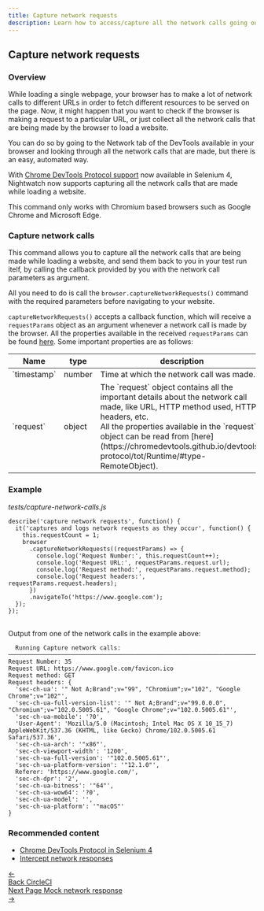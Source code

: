 ```yaml
---
title: Capture network requests
description: Learn how to access/capture all the network calls going out of your browser, in your Nightwatch tests.
---
```


<div class="page-header"><h2>Capture network requests</h2></div>

### Overview

While loading a single webpage, your browser has to make a lot of network calls to different URLs in order to fetch different resources to be served on the page. Now, it might happen that you want to check if the browser is making a request to a particular URL, or just collect all the network calls that are being made by the browser to load a website.

You can do so by going to the Network tab of the DevTools available in your browser and looking through all the network calls that are made, but there is an easy, automated way.

With [Chrome DevTools Protocol support](https://www.selenium.dev/documentation/webdriver/bidirectional/chrome_devtools/) now available in Selenium 4, Nightwatch now supports capturing all the network calls that are made while loading a website.

<div class="alert alert-info">
  This command only works with Chromium based browsers such as Google Chrome and Microsoft Edge.
</div>

### Capture network calls

This command allows you to capture all the network calls that are being made while loading a website, and send them back to you in your test run itelf, by calling the callback provided by you with the network call parameters as argument.

All you need to do is call the `browser.captureNetworkRequests()` command with the required parameters before navigating to your website.

`captureNetworkRequests()` accepts a callback function, which will receive a `requestParams` object as an argument whenever a network call is made by the browser. All the properties available in the received `requestParams` can be found [here](https://chromedevtools.github.io/devtools-protocol/tot/Network/#event-requestWillBeSent). Some important properties are as follows:

<table class="table table-bordered table-striped">
  <thead>
   <tr>
     <th style="width: 100px;">Name</th>
     <th style="width: 100px;">type</th>
     <th>description</th>
   </tr>
  </thead>
  <tbody>
    <tr>
      <td>`timestamp`</td>
      <td>number</td>
      <td>Time at which the network call was made.</td>
    </tr>    
    <tr>
      <td>`request`<br></td>
      <td>object</td>
      <td>
        The `request` object contains all the important details about the network call made, like URL, HTTP method used, HTTP headers, etc.<br>
        All the properties available in the `request` object can be read from [here](https://chromedevtools.github.io/devtools-protocol/tot/Runtime/#type-RemoteObject).
      </td>
    </tr>
  </tbody>
</table>

### Example

<div class="sample-test"><i>tests/capture-network-calls.js</i>
<pre class="line-numbers language-javascript">
<code class="language-javascript">describe('capture network requests', function() {
  it('captures and logs network requests as they occur', function() {
    this.requestCount = 1;
    browser
      .captureNetworkRequests((requestParams) => {
        console.log('Request Number:', this.requestCount++);
        console.log('Request URL:', requestParams.request.url);
        console.log('Request method:', requestParams.request.method);
        console.log('Request headers:', requestParams.request.headers);
      })
      .navigateTo('https://www.google.com');
  });
});
</code>
</pre></div>

Output from one of the network calls in the example above:

```
  Running Capture network calls:
───────────────────────────────────────────────────────────────────────────────────────────────────
Request Number: 35
Request URL: https://www.google.com/favicon.ico
Request method: GET
Request headers: {
  'sec-ch-ua': '" Not A;Brand";v="99", "Chromium";v="102", "Google Chrome";v="102"',
  'sec-ch-ua-full-version-list': '" Not A;Brand";v="99.0.0.0", "Chromium";v="102.0.5005.61", "Google Chrome";v="102.0.5005.61"',
  'sec-ch-ua-mobile': '?0',
  'User-Agent': 'Mozilla/5.0 (Macintosh; Intel Mac OS X 10_15_7) AppleWebKit/537.36 (KHTML, like Gecko) Chrome/102.0.5005.61 Safari/537.36',
  'sec-ch-ua-arch': '"x86"',
  'sec-ch-viewport-width': '1200',
  'sec-ch-ua-full-version': '"102.0.5005.61"',
  'sec-ch-ua-platform-version': '"12.1.0"',
  Referer: 'https://www.google.com/',
  'sec-ch-dpr': '2',
  'sec-ch-ua-bitness': '"64"',
  'sec-ch-ua-wow64': '?0',
  'sec-ch-ua-model': '',
  'sec-ch-ua-platform': '"macOS"'
}
```

### Recommended content
- [Chrome DevTools Protocol in Selenium 4](https://www.selenium.dev/documentation/webdriver/bidirectional/chrome_devtools/)
- [Intercept network responses](https://nightwatchjs.org/guide/network-requests/mock-network-response.html)

<div class="doc-pagination pt-40">
  <div class="previous">
    <a href="https://nightwatchjs.org/guide/ci-integrations/run-nightwatch-on-circleci.html">
      <span>←</span>
        <div class="d-flex flex-column">
          <span class="smallT">Back</span>
          <span class="bigT">CircleCI</span>
        </div>
    </a>
  </div>
  <div class="next">
    <a href="https://nightwatchjs.org/guide/network-requests/mock-network-response.html">
        <div class="d-flex flex-column">
          <span class="smallT">Next Page</span>
          <span class="bigT">Mock network response</span>
        </div>
        <span>→</span>
    </a>
  </div>
</div>
